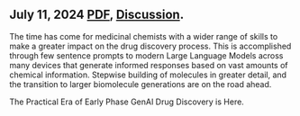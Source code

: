 ## July 11, 2024 [PDF](https://drive.google.com/file/d/1heg0iLPUOb6lcXLcg491-_cgRb99NsRh/view?usp=sharing), [Discussion](https://www.youtube.com/watch?v=tBMfQGPUdAk).

The time has come for medicinal chemists with a wider range of skills to make a greater impact on the drug discovery process. This is accomplished through few sentence prompts to modern Large Language Models across many devices that generate informed responses based on vast amounts of chemical information. Stepwise building of molecules in greater detail, and the transition to larger biomolecule generations are on the road ahead.

The Practical Era of Early Phase GenAI Drug Discovery is Here. <br> 
